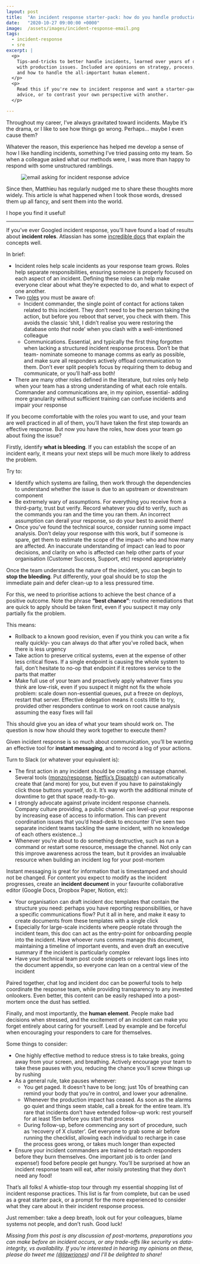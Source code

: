```yaml
---
layout: post
title:  "An incident response starter-pack: how do you handle production outages?"
date:   "2020-10-27 09:00:00 +0000"
image:  /assets/images/incident-response-email.png
tags:
  - incident-response
  - sre
excerpt: |
  <p>
    Tips-and-tricks to better handle incidents, learned over years of dealing
    with production issues. Included are opinions on strategy, process, tools
    and how to handle the all-important human element.
  </p>
  <p>
    Read this if you're new to incident response and want a starter-pack of
    advice, or to contrast your own perspective with another.
  </p>

---
```


Throughout my career, I’ve always gravitated toward incidents. Maybe it’s the
drama, or I like to see how things go wrong. Perhaps… maybe I even cause them?

Whatever the reason, this experience has helped me develop a sense of how I like
handling incidents, something I’ve tried passing onto my team. So when a
colleague asked what our methods were, I was more than happy to respond with
some unstructured ramblings.

<figure>
  <img src="{{ "/assets/images/incident-response-email.png" | prepend:site.baseurl }}" alt="email asking for incident response advice"/>
</figure>

Since then, Matthieu has regularly nudged me to share these thoughts more
widely. This article is what happened when I took those words, dressed them up
all fancy, and sent them into the world.

I hope you find it useful!

---

[atlassian]: https://www.atlassian.com/incident-management
[atlassian/roles]: https://www.atlassian.com/incident-management/incident-response/roles-responsibilities

If you’ve ever Googled incident response, you’ll have found a load of results
about **incident roles**. Atlassian has some [incredible docs][atlassian] that
explain the concepts well.

In brief:

- Incident roles help scale incidents as your response team grows. Roles help
  separate responsibilities, ensuring someone is properly focused on each aspect
  of an incident. Defining these roles can help make everyone clear about what
  they’re expected to do, and what to expect of one another.
- Two [roles][atlassian/roles] you must be aware of:
    - Incident commander, the single point of contact for actions taken related
      to this incident. They don’t need to be the person taking the action, but
      before you reboot that server, you check with them. This avoids the
      classic ‘shit, I didn’t realise you were restoring the database onto
      _that_ node’ when you clash with a well-intentioned colleague
    - Communications. Essential, and typically the first thing forgotten when
      lacking a structured incident response process. Don’t be that team-
      nominate someone to manage comms as early as possible, and make sure all
      responders actively offload communication to them. Don’t ever split
      people’s focus by requiring them to debug and communicate, or you’ll
      half-ass both!
- There are many other roles defined in the literature, but roles only help when
  your team has a strong understanding of what each role entails. Commander and
  communications are, in my opinion, essential- adding more granularity without
  sufficient training can confuse incidents and impair your response

If you become comfortable with the roles you want to use, and your team are well
practiced in all of them, you’ll have taken the first step towards an effective
response. But now you have the roles, how does your team go about fixing the
issue?

Firstly, identify **what is bleeding**. If you can establish the scope of an
incident early, it means your next steps will be much more likely to address the
problem.

Try to:

- Identify which systems are failing, then work through the dependencies to
  understand whether the issue is due to an upstream or downstream component
- Be extremely wary of assumptions. For everything you receive from a
  third-party, trust but verify. Record whatever you did to verify, such as the
  commands you ran and the time you ran them. An incorrect assumption can derail
  your response, so do your best to avoid them!
- Once you’ve found the technical source, consider running some impact analysis.
  Don’t delay your response with this work, but if someone is spare, get them to
  estimate the scope of the impact- who and how many are affected. An inaccurate
  understanding of impact can lead to poor decisions, and clarity on who is
  affected can help other parts of your organisation (Customer Success, Support,
  etc) respond appropriately

Once the team understands the nature of the incident, you can begin to **stop
the bleeding**. Put differently, your goal should be to stop the immediate pain
and defer clean-up to a less pressured time.

For this, we need to prioritise actions to achieve the best chance of a positive
outcome. Note the phrase **“best chance”**: routine remediations that are quick
to apply should be taken first, even if you suspect it may only partially fix
the problem.

This means:

- Rollback to a known good revision, even if you think you can write a fix
  really quickly- you can always do that after you’ve rolled back, when there is
  less urgency
- Take action to preserve critical systems, even at the expense of other less
  critical flows. If a single endpoint is causing the whole system to fail,
  don’t hesitate to no-op that endpoint if it restores service to the parts that
  matter
- Make full use of your team and proactively apply whatever fixes you think are
  low-risk, even if you suspect it might not fix the whole problem: scale down
  non-essential queues, put a freeze on deploys, restart that server. Effective
  delegation means it costs little to try, provided other responders continue to
  work on root cause analysis assuming the easy fixes will fail

This should give you an idea of what your team should work on. The question is
now how should they work together to execute them?

Given incident response is so much about communication, you’ll be wanting an
effective tool for **instant messaging**, and to record a log of your actions.

Turn to Slack (or whatever your equivalent is):

[monzo/response]: https://github.com/monzo/response
[netflix/dispatch]: https://netflixtechblog.com/introducing-dispatch-da4b8a2a8072

- The first action in any incident should be creating a message channel. Several
  tools ([monzo/response][monzo/response], [Netflix’s
  Dispatch][netflix/dispatch]) can automatically create that (and more) for you,
  but even if you have to painstakingly click those buttons yourself, do it.
  It’s way worth the additional minute of downtime to get that space
  ready-to-go.
- I strongly advocate against private incident response channels. Company
  culture providing, a public channel can level-up your response by increasing
  ease of access to information. This can prevent coordination issues that you’d
  head-desk to encounter (I’ve seen two separate incident teams tackling the
  same incident, with no knowledge of each others existence…)
- Whenever you’re about to do something destructive, such as run a command or
  restart some resource, message the channel. Not only can this improve
  awareness across the team, but it provides an invaluable resource when
  building an incident log for your post-mortem

Instant messaging is great for information that is timestamped and should not be
changed. For content you expect to modify as the incident progresses, create an
**incident document** in your favourite collaborative editor (Google Docs,
Dropbox Paper, Notion, etc):

- Your organisation can draft incident doc templates that contain the structure
  you need: perhaps you have reporting responsibilities, or have a specific
  communications flow? Put it all in here, and make it easy to create documents
  from these templates with a single click
- Especially for large-scale incidents where people rotate through the incident
  team, this doc can act as the entry-point for onboarding people into the
  incident. Have whoever runs comms manage this document, maintaining a timeline
  of important events, and even draft an executive summary if the incident is
  particularly complex
- Have your technical team post code snippets or relevant logs lines into the
  document appendix, so everyone can lean on a central view of the incident

Paired together, chat log and incident doc can be powerful tools to help
coordinate the response team, while providing transparency to any invested
onlookers. Even better, this content can be easily reshaped into a post-mortem
once the dust has settled.

Finally, and most importantly, the **human element**. People make bad decisions
when stressed, and the excitement of an incident can make you forget entirely
about caring for yourself. Lead by example and be forceful when encouraging your
responders to care for themselves.

Some things to consider:

- One highly effective method to reduce stress is to take breaks, going away
  from your screen, and breathing. Actively encourage your team to take these
  pauses with you, reducing the chance you’ll screw things up by rushing
- As a general rule, take pauses whenever:
    - You get paged. It doesn’t have to be long; just 10s of breathing can
      remind your body that you’re in control, and lower your adrenaline.
    - Whenever the production impact has ceased. As soon as the alarms go quiet
      and things seem stable, call a break for the entire team. It’s rare that
      incidents don’t have extended follow-up work: rest yourself for at least
      15m before you start that process
    - During follow-up, before commencing any sort of procedure, such as
      ‘recovery of X cluster’. Get everyone to grab some air before running the
      checklist, allowing each individual to recharge in case the process goes
      wrong, or takes much longer than expected
- Ensure your incident commanders are trained to detach responders before they
  burn themselves. One important job is to order (and expense!) food before
  people get hungry. You’ll be surprised at how an incident response team will
  eat, after noisily protesting that they don’t need any food!

That’s all folks! A whistle-stop tour through my essential shopping list of
incident response practices. This list is far from complete, but can be used as
a great starter pack, or a prompt for the more experienced to consider what they
care about in their incident response process.

Just remember: take a deep breath, look out for your colleagues, blame systems
not people, and don’t rush. Good luck!

[@lawrjones]: https://twitter.com/lawrjones

_Missing from this post is any discussion of post-mortems, preparations you can
make before an incident occurs, or any trade-offs like security vs
data-integrity, vs availability. If you’re interested in hearing my opinions on
these, please do tweet me ([@lawrjones][@lawrjones]) and I’ll be delighted to
share!_
